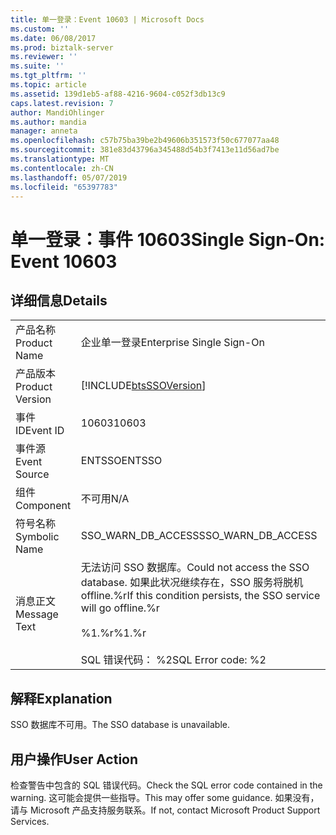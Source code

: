 ```yaml
---
title: 单一登录：Event 10603 | Microsoft Docs
ms.custom: ''
ms.date: 06/08/2017
ms.prod: biztalk-server
ms.reviewer: ''
ms.suite: ''
ms.tgt_pltfrm: ''
ms.topic: article
ms.assetid: 139d1eb5-af88-4216-9604-c052f3db13c9
caps.latest.revision: 7
author: MandiOhlinger
ms.author: mandia
manager: anneta
ms.openlocfilehash: c57b75ba39be2b49606b351573f50c677077aa48
ms.sourcegitcommit: 381e83d43796a345488d54b3f7413e11d56ad7be
ms.translationtype: MT
ms.contentlocale: zh-CN
ms.lasthandoff: 05/07/2019
ms.locfileid: "65397783"
---
```

# <a name="single-sign-on-event-10603"></a><span data-ttu-id="ff120-102">单一登录：事件 10603</span><span class="sxs-lookup"><span data-stu-id="ff120-102">Single Sign-On: Event 10603</span></span>
## <a name="details"></a><span data-ttu-id="ff120-103">详细信息</span><span class="sxs-lookup"><span data-stu-id="ff120-103">Details</span></span>  
  
|                 |                                                                                                                                                    |
|-----------------|----------------------------------------------------------------------------------------------------------------------------------------------------|
|  <span data-ttu-id="ff120-104">产品名称</span><span class="sxs-lookup"><span data-stu-id="ff120-104">Product Name</span></span>   |                                                             <span data-ttu-id="ff120-105">企业单一登录</span><span class="sxs-lookup"><span data-stu-id="ff120-105">Enterprise Single Sign-On</span></span>                                                              |
| <span data-ttu-id="ff120-106">产品版本</span><span class="sxs-lookup"><span data-stu-id="ff120-106">Product Version</span></span> |                                             [!INCLUDE[btsSSOVersion](../includes/btsssoversion-md.md)]                                             |
|    <span data-ttu-id="ff120-107">事件 ID</span><span class="sxs-lookup"><span data-stu-id="ff120-107">Event ID</span></span>     |                                                                       <span data-ttu-id="ff120-108">10603</span><span class="sxs-lookup"><span data-stu-id="ff120-108">10603</span></span>                                                                        |
|  <span data-ttu-id="ff120-109">事件源</span><span class="sxs-lookup"><span data-stu-id="ff120-109">Event Source</span></span>   |                                                                       <span data-ttu-id="ff120-110">ENTSSO</span><span class="sxs-lookup"><span data-stu-id="ff120-110">ENTSSO</span></span>                                                                       |
|    <span data-ttu-id="ff120-111">组件</span><span class="sxs-lookup"><span data-stu-id="ff120-111">Component</span></span>    |                                                                        <span data-ttu-id="ff120-112">不可用</span><span class="sxs-lookup"><span data-stu-id="ff120-112">N/A</span></span>                                                                         |
|  <span data-ttu-id="ff120-113">符号名称</span><span class="sxs-lookup"><span data-stu-id="ff120-113">Symbolic Name</span></span>  |                                                                 <span data-ttu-id="ff120-114">SSO_WARN_DB_ACCESS</span><span class="sxs-lookup"><span data-stu-id="ff120-114">SSO_WARN_DB_ACCESS</span></span>                                                                 |
|  <span data-ttu-id="ff120-115">消息正文</span><span class="sxs-lookup"><span data-stu-id="ff120-115">Message Text</span></span>   | <span data-ttu-id="ff120-116">无法访问 SSO 数据库。</span><span class="sxs-lookup"><span data-stu-id="ff120-116">Could not access the SSO database.</span></span> <span data-ttu-id="ff120-117">如果此状况继续存在，SSO 服务将脱机 offline.%r</span><span class="sxs-lookup"><span data-stu-id="ff120-117">If this condition persists, the SSO service will go offline.%r</span></span><br /><br /> <span data-ttu-id="ff120-118">%1.%r</span><span class="sxs-lookup"><span data-stu-id="ff120-118">%1.%r</span></span><br /><br /> <span data-ttu-id="ff120-119">SQL 错误代码： %2</span><span class="sxs-lookup"><span data-stu-id="ff120-119">SQL Error code: %2</span></span> |
  
## <a name="explanation"></a><span data-ttu-id="ff120-120">解释</span><span class="sxs-lookup"><span data-stu-id="ff120-120">Explanation</span></span>  
 <span data-ttu-id="ff120-121">SSO 数据库不可用。</span><span class="sxs-lookup"><span data-stu-id="ff120-121">The SSO database is unavailable.</span></span>  
  
## <a name="user-action"></a><span data-ttu-id="ff120-122">用户操作</span><span class="sxs-lookup"><span data-stu-id="ff120-122">User Action</span></span>  
 <span data-ttu-id="ff120-123">检查警告中包含的 SQL 错误代码。</span><span class="sxs-lookup"><span data-stu-id="ff120-123">Check the SQL error code contained in the warning.</span></span> <span data-ttu-id="ff120-124">这可能会提供一些指导。</span><span class="sxs-lookup"><span data-stu-id="ff120-124">This may offer some guidance.</span></span> <span data-ttu-id="ff120-125">如果没有，请与 Microsoft 产品支持服务联系。</span><span class="sxs-lookup"><span data-stu-id="ff120-125">If not, contact Microsoft Product Support Services.</span></span>